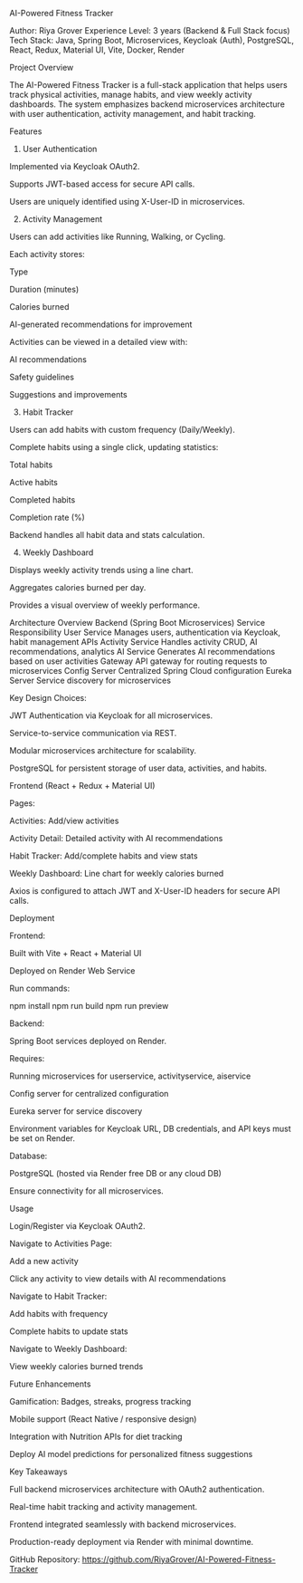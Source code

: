 AI-Powered Fitness Tracker

Author: Riya Grover
Experience Level: 3 years (Backend & Full Stack focus)
Tech Stack: Java, Spring Boot, Microservices, Keycloak (Auth), PostgreSQL, React, Redux, Material UI, Vite, Docker, Render

Project Overview

The AI-Powered Fitness Tracker is a full-stack application that helps users track physical activities, manage habits, and view weekly activity dashboards. The system emphasizes backend microservices architecture with user authentication, activity management, and habit tracking.

Features
1. User Authentication

Implemented via Keycloak OAuth2.

Supports JWT-based access for secure API calls.

Users are uniquely identified using X-User-ID in microservices.

2. Activity Management

Users can add activities like Running, Walking, or Cycling.

Each activity stores:

Type

Duration (minutes)

Calories burned

AI-generated recommendations for improvement

Activities can be viewed in a detailed view with:

AI recommendations

Safety guidelines

Suggestions and improvements

3. Habit Tracker

Users can add habits with custom frequency (Daily/Weekly).

Complete habits using a single click, updating statistics:

Total habits

Active habits

Completed habits

Completion rate (%)

Backend handles all habit data and stats calculation.

4. Weekly Dashboard

Displays weekly activity trends using a line chart.

Aggregates calories burned per day.

Provides a visual overview of weekly performance.

Architecture Overview
Backend (Spring Boot Microservices)
Service	Responsibility
User Service	Manages users, authentication via Keycloak, habit management APIs
Activity Service	Handles activity CRUD, AI recommendations, analytics
AI Service	Generates AI recommendations based on user activities
Gateway	API gateway for routing requests to microservices
Config Server	Centralized Spring Cloud configuration
Eureka Server	Service discovery for microservices

Key Design Choices:

JWT Authentication via Keycloak for all microservices.

Service-to-service communication via REST.

Modular microservices architecture for scalability.

PostgreSQL for persistent storage of user data, activities, and habits.

Frontend (React + Redux + Material UI)

Pages:

Activities: Add/view activities

Activity Detail: Detailed activity with AI recommendations

Habit Tracker: Add/complete habits and view stats

Weekly Dashboard: Line chart for weekly calories burned

Axios is configured to attach JWT and X-User-ID headers for secure API calls.

Deployment

Frontend:

Built with Vite + React + Material UI

Deployed on Render Web Service

Run commands:

npm install
npm run build
npm run preview


Backend:

Spring Boot services deployed on Render.

Requires:

Running microservices for userservice, activityservice, aiservice

Config server for centralized configuration

Eureka server for service discovery

Environment variables for Keycloak URL, DB credentials, and API keys must be set on Render.

Database:

PostgreSQL (hosted via Render free DB or any cloud DB)

Ensure connectivity for all microservices.

Usage

Login/Register via Keycloak OAuth2.

Navigate to Activities Page:

Add a new activity

Click any activity to view details with AI recommendations

Navigate to Habit Tracker:

Add habits with frequency

Complete habits to update stats

Navigate to Weekly Dashboard:

View weekly calories burned trends

Future Enhancements

Gamification: Badges, streaks, progress tracking

Mobile support (React Native / responsive design)

Integration with Nutrition APIs for diet tracking

Deploy AI model predictions for personalized fitness suggestions

Key Takeaways

Full backend microservices architecture with OAuth2 authentication.

Real-time habit tracking and activity management.

Frontend integrated seamlessly with backend microservices.

Production-ready deployment via Render with minimal downtime.

GitHub Repository: https://github.com/RiyaGrover/AI-Powered-Fitness-Tracker
